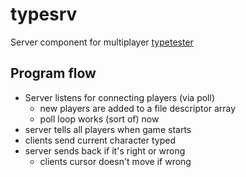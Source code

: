 # typesrv

Server component for multiplayer [typetester](https://github.com/gbafana25/typetester)

## Program flow

- Server listens for connecting players (via poll)
	- new players are added to a file descriptor array
	- poll loop works (sort of) now
- server tells all players when game starts
- clients send current character typed
- server sends back if it's right or wrong
	- clients cursor doesn't move if wrong


